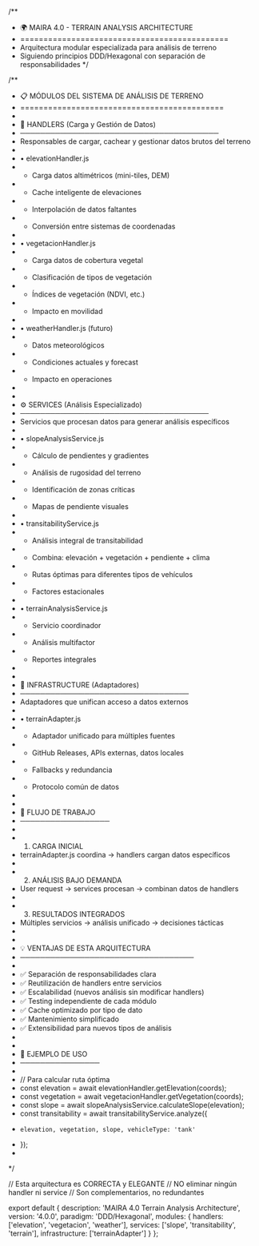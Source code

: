 /**
 * 🌍 MAIRA 4.0 - TERRAIN ANALYSIS ARCHITECTURE
 * =============================================
 * Arquitectura modular especializada para análisis de terreno
 * Siguiendo principios DDD/Hexagonal con separación de responsabilidades
 */

/**
 * 📋 MÓDULOS DEL SISTEMA DE ANÁLISIS DE TERRENO
 * ============================================
 * 
 * 🔄 HANDLERS (Carga y Gestión de Datos)
 * ────────────────────────────────────────
 * Responsables de cargar, cachear y gestionar datos brutos del terreno
 * 
 * • elevationHandler.js
 *   - Carga datos altimétricos (mini-tiles, DEM)
 *   - Cache inteligente de elevaciones
 *   - Interpolación de datos faltantes
 *   - Conversión entre sistemas de coordenadas
 * 
 * • vegetacionHandler.js
 *   - Carga datos de cobertura vegetal
 *   - Clasificación de tipos de vegetación
 *   - Índices de vegetación (NDVI, etc.)
 *   - Impacto en movilidad
 * 
 * • weatherHandler.js (futuro)
 *   - Datos meteorológicos
 *   - Condiciones actuales y forecast
 *   - Impacto en operaciones
 * 
 * 
 * ⚙️ SERVICES (Análisis Especializado)
 * ──────────────────────────────────────
 * Servicios que procesan datos para generar análisis específicos
 * 
 * • slopeAnalysisService.js
 *   - Cálculo de pendientes y gradientes
 *   - Análisis de rugosidad del terreno
 *   - Identificación de zonas críticas
 *   - Mapas de pendiente visuales
 * 
 * • transitabilityService.js
 *   - Análisis integral de transitabilidad
 *   - Combina: elevación + vegetación + pendiente + clima
 *   - Rutas óptimas para diferentes tipos de vehículos
 *   - Factores estacionales
 * 
 * • terrainAnalysisService.js
 *   - Servicio coordinador
 *   - Análisis multifactor
 *   - Reportes integrales
 * 
 * 
 * 🔌 INFRASTRUCTURE (Adaptadores)
 * ──────────────────────────────────
 * Adaptadores que unifican acceso a datos externos
 * 
 * • terrainAdapter.js
 *   - Adaptador unificado para múltiples fuentes
 *   - GitHub Releases, APIs externas, datos locales
 *   - Fallbacks y redundancia
 *   - Protocolo común de datos
 * 
 * 
 * 🔄 FLUJO DE TRABAJO
 * ──────────────────
 * 
 * 1. CARGA INICIAL
 *    terrainAdapter.js coordina → handlers cargan datos específicos
 * 
 * 2. ANÁLISIS BAJO DEMANDA
 *    User request → services procesan → combinan datos de handlers
 * 
 * 3. RESULTADOS INTEGRADOS
 *    Múltiples servicios → análisis unificado → decisiones tácticas
 * 
 * 
 * 💡 VENTAJAS DE ESTA ARQUITECTURA
 * ───────────────────────────────────
 * 
 * ✅ Separación de responsabilidades clara
 * ✅ Reutilización de handlers entre servicios
 * ✅ Escalabilidad (nuevos análisis sin modificar handlers)
 * ✅ Testing independiente de cada módulo
 * ✅ Cache optimizado por tipo de dato
 * ✅ Mantenimiento simplificado
 * ✅ Extensibilidad para nuevos tipos de análisis
 * 
 * 
 * 📝 EJEMPLO DE USO
 * ────────────────
 * 
 * // Para calcular ruta óptima
 * const elevation = await elevationHandler.getElevation(coords);
 * const vegetation = await vegetacionHandler.getVegetation(coords);
 * const slope = await slopeAnalysisService.calculateSlope(elevation);
 * const transitability = await transitabilityService.analyze({
 *     elevation, vegetation, slope, vehicleType: 'tank'
 * });
 * 
 */

// Esta arquitectura es CORRECTA y ELEGANTE
// NO eliminar ningún handler ni service
// Son complementarios, no redundantes

export default {
    description: 'MAIRA 4.0 Terrain Analysis Architecture',
    version: '4.0.0',
    paradigm: 'DDD/Hexagonal',
    modules: {
        handlers: ['elevation', 'vegetacion', 'weather'],
        services: ['slope', 'transitability', 'terrain'],
        infrastructure: ['terrainAdapter']
    }
};
